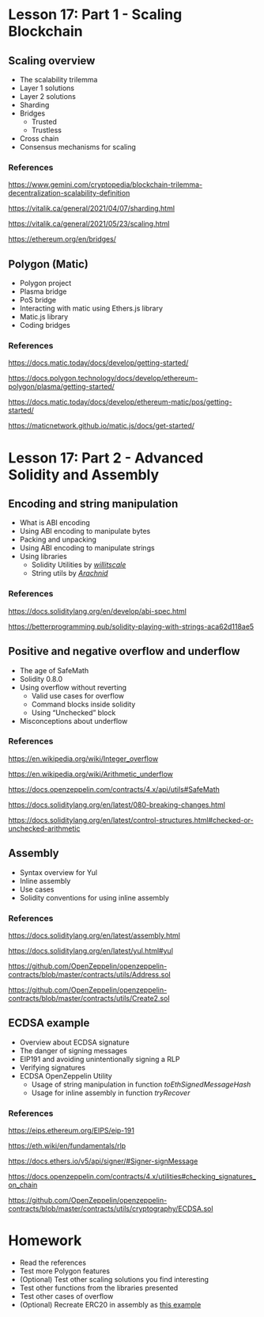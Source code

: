 # Lesson 17: Part 1 - Scaling Blockchain
## Scaling overview
* The scalability trilemma
* Layer 1 solutions
* Layer 2 solutions
* Sharding
* Bridges
  * Trusted
  * Trustless
* Cross chain
* Consensus mechanisms for scaling
### References
https://www.gemini.com/cryptopedia/blockchain-trilemma-decentralization-scalability-definition

https://vitalik.ca/general/2021/04/07/sharding.html

https://vitalik.ca/general/2021/05/23/scaling.html

https://ethereum.org/en/bridges/
## Polygon (Matic)
* Polygon project
* Plasma bridge
* PoS bridge
* Interacting with matic using Ethers.js library
* Matic.js library
* Coding bridges
### References
https://docs.matic.today/docs/develop/getting-started/

https://docs.polygon.technology/docs/develop/ethereum-polygon/plasma/getting-started/

https://docs.matic.today/docs/develop/ethereum-matic/pos/getting-started/

https://maticnetwork.github.io/matic.js/docs/get-started/
# Lesson 17: Part 2 - Advanced Solidity and Assembly
## Encoding and string manipulation
* What is ABI encoding
* Using ABI encoding to manipulate bytes
* Packing and unpacking
* Using ABI encoding to manipulate strings
* Using libraries
  * Solidity Utilities by [_willitscale_](https://github.com/willitscale/solidity-util)
  * String utils by [_Arachnid_](https://github.com/Arachnid/solidity-stringutils)
### References
https://docs.soliditylang.org/en/develop/abi-spec.html

https://betterprogramming.pub/solidity-playing-with-strings-aca62d118ae5
## Positive and negative overflow and underflow
* The age of SafeMath
* Solidity 0.8.0
* Using overflow without reverting
  * Valid use cases for overflow
  * Command blocks inside solidity
  * Using “Unchecked” block
* Misconceptions about underflow
### References
https://en.wikipedia.org/wiki/Integer_overflow

https://en.wikipedia.org/wiki/Arithmetic_underflow

https://docs.openzeppelin.com/contracts/4.x/api/utils#SafeMath

https://docs.soliditylang.org/en/latest/080-breaking-changes.html

https://docs.soliditylang.org/en/latest/control-structures.html#checked-or-unchecked-arithmetic
## Assembly
* Syntax overview for Yul
* Inline assembly
* Use cases
* Solidity conventions for using inline assembly
### References
https://docs.soliditylang.org/en/latest/assembly.html

https://docs.soliditylang.org/en/latest/yul.html#yul

https://github.com/OpenZeppelin/openzeppelin-contracts/blob/master/contracts/utils/Address.sol

https://github.com/OpenZeppelin/openzeppelin-contracts/blob/master/contracts/utils/Create2.sol
## ECDSA example
* Overview about ECDSA signature
* The danger of signing messages
* EIP191 and avoiding unintentionally signing a RLP
* Verifying signatures
* ECDSA OpenZeppelin Utility
  * Usage of string manipulation in function _toEthSignedMessageHash_
  * Usage for inline assembly in function _tryRecover_
### References
https://eips.ethereum.org/EIPS/eip-191

https://eth.wiki/en/fundamentals/rlp

https://docs.ethers.io/v5/api/signer/#Signer-signMessage

https://docs.openzeppelin.com/contracts/4.x/utilities#checking_signatures_on_chain

https://github.com/OpenZeppelin/openzeppelin-contracts/blob/master/contracts/utils/cryptography/ECDSA.sol

# Homework
* Read the references
* Test more Polygon features
* (Optional) Test other scaling solutions you find interesting
* Test other functions from the libraries presented
* Test other cases of overflow
* (Optional) Recreate ERC20 in assembly as [this example](https://docs.soliditylang.org/en/latest/yul.html#complete-erc20-example)